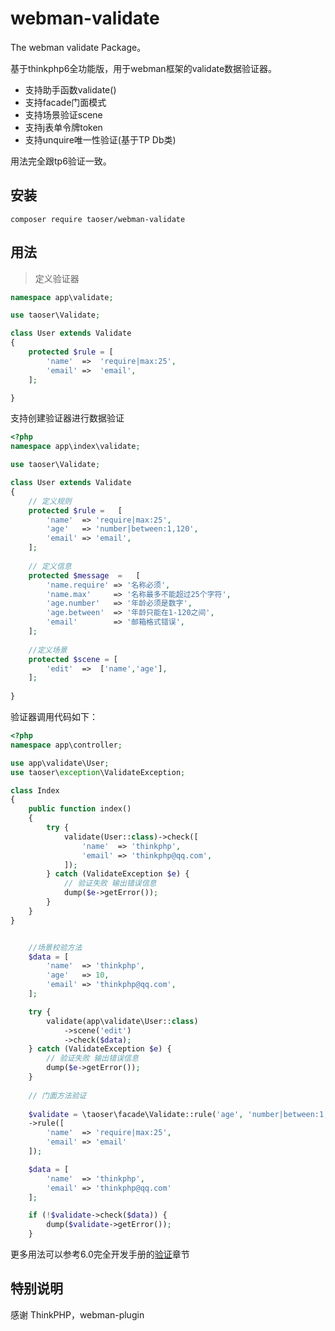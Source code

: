 # webman-validate

The webman validate Package。

基于thinkphp6全功能版，用于webman框架的validate数据验证器。
* 支持助手函数validate()
* 支持facade门面模式
* 支持场景验证scene
* 支持j表单令牌token
* 支持unquire唯一性验证(基于TP Db类)

用法完全跟tp6验证一致。

## 安装
~~~
composer require taoser/webman-validate
~~~

## 用法

>定义验证器

~~~php
namespace app\validate;

use taoser\Validate;

class User extends Validate
{
    protected $rule = [
        'name'  =>  'require|max:25',
        'email' =>  'email',
    ];

}
~~~

支持创建验证器进行数据验证

~~~php
<?php
namespace app\index\validate;

use taoser\Validate;

class User extends Validate
{
	// 定义规则
    protected $rule =   [
        'name'  => 'require|max:25',
        'age'   => 'number|between:1,120',
        'email' => 'email',    
    ];
    
	// 定义信息
    protected $message  =   [
        'name.require' => '名称必须',
        'name.max'     => '名称最多不能超过25个字符',
        'age.number'   => '年龄必须是数字',
        'age.between'  => '年龄只能在1-120之间',
        'email'        => '邮箱格式错误',    
    ];
	
	//定义场景
	protected $scene = [
        'edit'  =>  ['name','age'],
    ];
    
}
~~~

验证器调用代码如下：

~~~php
<?php
namespace app\controller;

use app\validate\User;
use taoser\exception\ValidateException;

class Index
{
    public function index()
    {
        try {
            validate(User::class)->check([
                'name'  => 'thinkphp',
                'email' => 'thinkphp@qq.com',
            ]);
        } catch (ValidateException $e) {
            // 验证失败 输出错误信息
            dump($e->getError());
        }
    }
}


	//场景校验方法
	$data = [
		'name'  => 'thinkphp',
		'age'   => 10,
		'email' => 'thinkphp@qq.com',
	];

	try {
		validate(app\validate\User::class)
			->scene('edit')
			->check($data);
	} catch (ValidateException $e) {
		// 验证失败 输出错误信息
		dump($e->getError());
	}
	
	// 门面方法验证
	
	$validate = \taoser\facade\Validate::rule('age', 'number|between:1,120')
	->rule([
		'name'  => 'require|max:25',
		'email' => 'email'
	]);

	$data = [
		'name'  => 'thinkphp',
		'email' => 'thinkphp@qq.com'
	];

	if (!$validate->check($data)) {
		dump($validate->getError());
	}


~~~

更多用法可以参考6.0完全开发手册的[验证](https://www.kancloud.cn/manual/thinkphp6_0/1037623)章节


## 特别说明

感谢 ThinkPHP，webman-plugin
